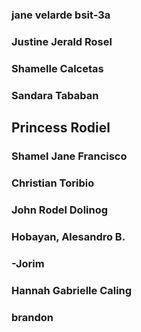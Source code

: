 ### jane velarde bsit-3a
### Justine Jerald Rosel
### Shamelle Calcetas
### Sandara Tababan
## Princess Rodiel
### Shamel Jane Francisco
### Christian Toribio
### John Rodel Dolinog
### Hobayan, Alesandro B.
### -Jorim
### Hannah Gabrielle Caling
### brandon
